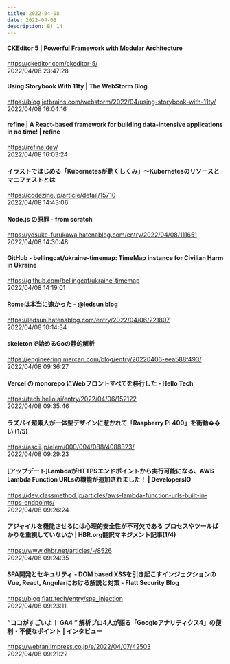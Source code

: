 ```yaml
---
title: 2022-04-08
date: 2022-04-08
description: B! 14
---
```


#### CKEditor 5 | Powerful Framework with Modular Architecture
https://ckeditor.com/ckeditor-5/<br>
2022/04/08 23:47:28<br>


#### Using Storybook With 11ty | The WebStorm Blog
https://blog.jetbrains.com/webstorm/2022/04/using-storybook-with-11ty/<br>
2022/04/08 16:04:16<br>


#### refine | A React-based framework for building data-intensive applications in no time! | refine
https://refine.dev/<br>
2022/04/08 16:03:24<br>


#### イラストではじめる「Kubernetesが動くしくみ」～Kubernetesのリソースとマニフェストとは
https://codezine.jp/article/detail/15710<br>
2022/04/08 14:43:06<br>


#### Node.js の原罪 - from scratch
https://yosuke-furukawa.hatenablog.com/entry/2022/04/08/111651<br>
2022/04/08 14:30:48<br>


#### GitHub - bellingcat/ukraine-timemap: TimeMap instance for Civilian Harm in Ukraine
https://github.com/bellingcat/ukraine-timemap<br>
2022/04/08 14:19:01<br>


#### Romeは本当に速かった - @ledsun blog
https://ledsun.hatenablog.com/entry/2022/04/06/221807<br>
2022/04/08 10:14:34<br>


#### skeletonで始めるGoの静的解析
https://engineering.mercari.com/blog/entry/20220406-eea588f493/<br>
2022/04/08 09:36:27<br>


#### Vercel の monorepo にWebフロントすべてを移行した - Hello Tech
https://tech.hello.ai/entry/2022/04/06/152122<br>
2022/04/08 09:35:46<br>


#### ラズパイ超素人が一体型デザインに惹かれて「Raspberry Pi 400」を衝動��い (1/5)
https://ascii.jp/elem/000/004/088/4088323/<br>
2022/04/08 09:29:23<br>


#### [アップデート]LambdaがHTTPSエンドポイントから実行可能になる、AWS Lambda Function URLsの機能が追加されました！ | DevelopersIO
https://dev.classmethod.jp/articles/aws-lambda-function-urls-built-in-https-endpoints/<br>
2022/04/08 09:26:24<br>


#### アジャイルを機能させるには心理的安全性が不可欠である プロセスやツールばかりを重視していないか | HBR.org翻訳マネジメント記事(1/4)
https://www.dhbr.net/articles/-/8526<br>
2022/04/08 09:24:35<br>


#### SPA開発とセキュリティ - DOM based XSSを引き起こすインジェクションのVue, React, Angularにおける解説と対策 - Flatt Security Blog
https://blog.flatt.tech/entry/spa_injection<br>
2022/04/08 09:23:11<br>


#### “ココがすごいよ！ GA4 ” 解析プロ4人が語る「Googleアナリティクス4」の便利・不便なポイント | インタビュー
https://webtan.impress.co.jp/e/2022/04/07/42503<br>
2022/04/08 09:21:22<br>


